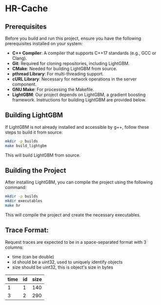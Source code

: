 # HR-Cache

## Prerequisites

Before you build and run this project, ensure you have the following prerequisites installed on your system:

- **C++ Compiler**: A compiler that supports C++17 standards (e.g., GCC or Clang).
- **Git**: Required for cloning repositories, including LightGBM.
- **CMake**: Needed for building LightGBM from source.
- **pthread Library**: For multi-threading support.
- **cURL Library**: Necessary for network operations in the server component.
- **GNU Make**: For processing the Makefile.
- **LightGBM**: Our project depends on LightGBM, a gradient boosting framework. Instructions for building LightGBM are provided below.

## Building LightGBM
If LightGBM is not already installed and accessible by g++, follow these steps to build it from source:

```bash
mkdir -p builds
make build_lightgbm
```

This will build LightGBM from source.

## Building the Project

After installing LightGBM, you can compile the project using the following command:

```bash
mkdir -p builds
mkdir executables
make hr
```

This will compile the project and create the necessary executables.

## Trace Format:
Request traces are expected to be in a space-separated format with 3 columns:

* time (can be double)
* id should be a uint32, used to uniquely identify objects
* size should be uint32, this is object's size in bytes

| time | id | size |
|-----------------|-----------------|-----------------|
| 1  | 1  | 140  |
| 3  | 2  | 290  |
